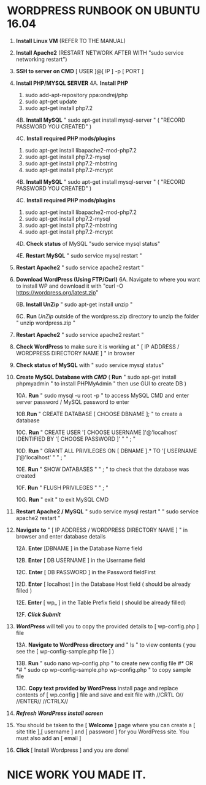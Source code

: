  #   WORDPRESS RUNBOOK ON UBUNTU 16.04 

1. **Install Linux VM** (REFER TO THE MANUAL)
2. **Install Apache2** (RESTART NETWORK AFTER WITH "sudo service networking restart")
3. **SSH to server on CMD** [ USER ]@[ IP ] -p [ PORT ]

4. **Install PHP/MYSQL SERVER** 
	4A. **Install PHP** 
	1.	 sudo add-apt-repository ppa:ondrej/php 
    2.	 sudo apt-get update
	3.	 sudo apt-get install php7.2
	
	4B. **Install MySQL** " sudo apt-get install mysql-server " ( "RECORD PASSWORD YOU CREATED" )

	4C. **Install required PHP mods/plugins**
	1.    sudo apt-get install libapache2-mod-php7.2
  	2.	  sudo apt-get install php7.2-mysql
  	3.	  sudo apt-get install php7.2-mbstring
	4.	  sudo apt-get install php7.2-mcrypt

	4B. **Install MySQL** " sudo apt-get install mysql-server " ( "RECORD PASSWORD YOU CREATED" )

	4C. **Install required PHP mods/plugins**
	1.    sudo apt-get install libapache2-mod-php7.2
  	2.	  sudo apt-get install php7.2-mysql
  	3.	  sudo apt-get install php7.2-mbstring
	4.	  sudo apt-get install php7.2-mcrypt

	4D. **Check status** of MySQL "sudo service mysql status"
	
	4E. **Restart MySQL** " sudo service mysql restart "

5. **Restart Apache2** " sudo service apache2 restart "

6. **Download WordPress (Using FTP/Curl)**
	6A. Navigate to where you want to install WP and download it with "curl -O       https://wordpress.org/latest.zip" 

	6B. **Install UnZip** " sudo apt-get install unzip "
	
	6C. **Run** _UnZip_ outside of the wordpress.zip directory to unzip the folder " unzip wordpress.zip "

7. **Restart Apache2** " sudo service apache2 restart "

8. **Check WordPress** to make sure it is working at " [ IP ADDRESS / WORDPRESS DIRECTORY NAME ] " in browser

9. **Check status of MySQL** with " sudo service mysql status"

10. **Create MySQL Database with _CMD_** ( **Run** " sudo apt-get install phpmyadmin " to install PHPMyAdmin " then use GUI to create DB )

	10A. **Run** " sudo mysql -u root -p " to access MySQL CMD and enter server password / MySQL password to enter
	
	10B.**Run** " CREATE DATABASE [ CHOOSE DBNAME ]; " to create a database
	
	10C. **Run** " CREATE USER '[ CHOOSE USERNAME ]'@'localhost' IDENTIFIED BY '[ CHOOSE PASSWORD ]' " " ; "
	
	10D. **Run** " GRANT ALL PRIVILEGES ON [ DBNAME ].* TO '[ USERNAME ]'@'localhost' " " ; "
	
	10E. **Run** " SHOW DATABASES " " ; " to check that the database was created
	
	10F. **Run** " FLUSH PRIVILEGES " " ; "
	
	10G. **Run** " exit " to exit MySQL CMD
	
11. **Restart Apache2 / MySQL** " sudo service mysql restart " " sudo service apache2 restart "

12. **Navigate to** " [ IP ADDRESS / WORDPRESS DIRECTORY NAME ] " in browser and enter database details 

	12A. **Enter** [DBNAME ] in the Database Name field
	
	12B. **Enter** [ DB USERNAME ] in the Username field
	
	12C. **Enter** [ DB PASSWORD ] in the Password fieldFirst
	
	12D. **Enter** [ localhost ] in the Database Host field ( should be already filled )
	
	12E. **Enter** [ wp_ ] in the Table Prefix field ( should be already filled)
	
	12F. **_Click Submit_**

13. **_WordPress_** will tell you to copy the provided details to [ wp-config.php ] file

	13A. **Navigate to WordPress directory** and " ls " to view contents ( you see the [ wp-config-sample.php file ] )
	
	13B. **Run** " sudo nano wp-config.php " to create new config file #* OR *# " sudo cp wp-config-sample.php wp-config.php " to copy sample file 
	
	13C. **Copy text provided by WordPress** install page and replace contents of [ wp.config ] file and save and exit file with //CRTL O// //ENTER// //CTRLX//

14. **_Refresh WordPress install screen_**

15. You should be taken to the [ **Welcome** ] page where you can create a [ site title ],[ username ] and [ password ] for you WordPress site. You must also add an [ email ]

16. **Click** [ Install Wordpress ] and you are done!

# NICE WORK YOU MADE IT.
